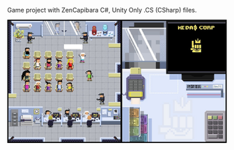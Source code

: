 Game project with ZenCapibara
C#, Unity
Only .CS (CSharp) files.

![alt text](https://github.com/MadsenAMS/MidasBankClerk/blob/main/accountant.png)
